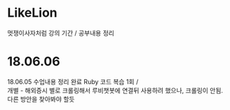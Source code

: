 # LikeLion
멋쟁이사자처럼 강의 기간 / 공부내용 정리

# 18.06.06
  18.06.05 수업내용 정리 완료
  Ruby 코드 복습 1회 /   
  개별 - 해외증시 별로 크롤링해서 루비챗봇에 연결뒤 사용하려 했으나, 크롤링이 안됨. 다른 방안을 찾아봐야 할듯
